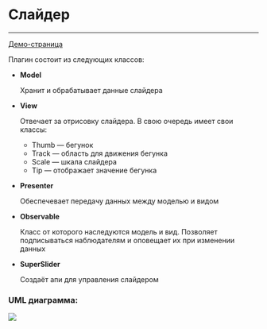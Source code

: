 # Слайдер

---

[Демо-страница](https://slider-plugin.vercel.app/)

Плагин состоит из следующих классов:

+ **Model**

  Хранит и обрабатывает данные слайдера
+ **View**

  Отвечает за отрисовку слайдера. В свою очередь имеет свои классы:
  
  + Thumb  — бегунок
  + Track — область для движения бегунка
  + Scale — шкала слайдера
  + Tip — отображает значение бегунка

+ **Presenter** 
   
  Обеспечевает передачу данных между моделью и видом 

+ **Observable**

  Класс от которого наследуются модель и вид. Позволяет подписываться наблюдателям и оповещает их при изменении данных

+ **SuperSlider**

  Создаёт апи для управления слайдером

### UML диаграмма:

![](https://files.catbox.moe/bqpt63.png)
